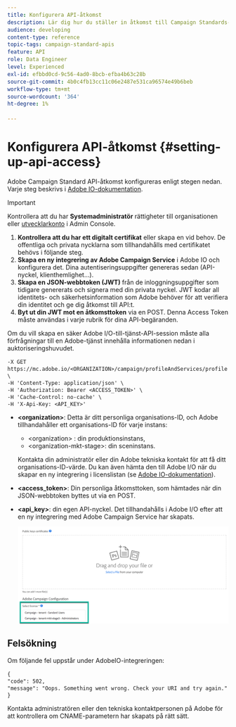 ```yaml
---
title: Konfigurera API-åtkomst
description: Lär dig hur du ställer in åtkomst till Campaign Standards-API:er.
audience: developing
content-type: reference
topic-tags: campaign-standard-apis
feature: API
role: Data Engineer
level: Experienced
exl-id: efbbd0cd-9c56-4ad0-8bcb-efba4b63c28b
source-git-commit: 4b0c4fb13cc11c06e2487e531ca96574e49b6beb
workflow-type: tm+mt
source-wordcount: '364'
ht-degree: 1%

---
```


# Konfigurera API-åtkomst {#setting-up-api-access}

Adobe Campaign Standard API-åtkomst konfigureras enligt stegen nedan. Varje steg beskrivs i [Adobe IO-dokumentation](https://www.adobe.io/authentication/auth-methods.html#!AdobeDocs/adobeio-auth/master/AuthenticationOverview/ServiceAccountIntegration.md).

>[!IMPORTANT]
>
>Kontrollera att du har <b>Systemadministratör</b> rättigheter till organisationen eller [utvecklarkonto](https://helpx.adobe.com/enterprise/using/manage-developers.html)</a> i Admin Console.

1. **Kontrollera att du har ett digitalt certifikat** eller skapa en vid behov. De offentliga och privata nycklarna som tillhandahålls med certifikatet behövs i följande steg.
1. **Skapa en ny integrering av Adobe Campaign Service** i Adobe IO och konfigurera det. Dina autentiseringsuppgifter genereras sedan (API-nyckel, klienthemlighet...).
1. **Skapa en JSON-webbtoken (JWT)** från de inloggningsuppgifter som tidigare genererats och signera med din privata nyckel. JWT kodar all identitets- och säkerhetsinformation som Adobe behöver för att verifiera din identitet och ge dig åtkomst till API:t.
1. **Byt ut din JWT mot en åtkomsttoken** via en POST. Denna Access Token måste användas i varje rubrik för dina API-begäranden.

Om du vill skapa en säker Adobe I/O-till-tjänst-API-session måste alla förfrågningar till en Adobe-tjänst innehålla informationen nedan i auktoriseringshuvudet.

```
-X GET https://mc.adobe.io/<ORGANIZATION>/campaign/profileAndServices/profile \
-H 'Content-Type: application/json' \
-H 'Authorization: Bearer <ACCESS_TOKEN>' \
-H 'Cache-Control: no-cache' \
-H 'X-Api-Key: <API_KEY>'
```

* **&lt;organization>**: Detta är ditt personliga organisations-ID, och Adobe tillhandahåller ett organisations-ID för varje instans:

   * &lt;organization> : din produktionsinstans,
   * &lt;organization-mkt-stage>: din sceninstans.

   Kontakta din administratör eller din Adobe tekniska kontakt för att få ditt organisations-ID-värde. Du kan även hämta den till Adobe I/O när du skapar en ny integrering i licenslistan (se <a href="https://developer.adobe.com/developer-console/docs/guides/authentication/">Adobe IO-dokumentation</a>).

* **&lt;access_token>**: Din personliga åtkomsttoken, som hämtades när din JSON-webbtoken byttes ut via en POST.

* **&lt;api_key>**: din egen API-nyckel. Det tillhandahålls i Adobe I/O efter att en ny integrering med Adobe Campaign Service har skapats.

   ![alt-text](assets/tenant.png)

## Felsökning

Om följande fel uppstår under AdobeIO-integreringen:

```
{ 
"code": 502, 
"message": "Oops. Something went wrong. Check your URI and try again." 
}
```


Kontakta administratören eller den tekniska kontaktpersonen på Adobe för att kontrollera om CNAME-parametern har skapats på rätt sätt.
